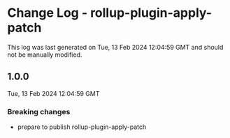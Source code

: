# Change Log - rollup-plugin-apply-patch

This log was last generated on Tue, 13 Feb 2024 12:04:59 GMT and should not be manually modified.

## 1.0.0
Tue, 13 Feb 2024 12:04:59 GMT

### Breaking changes

- prepare to publish rollup-plugin-apply-patch

